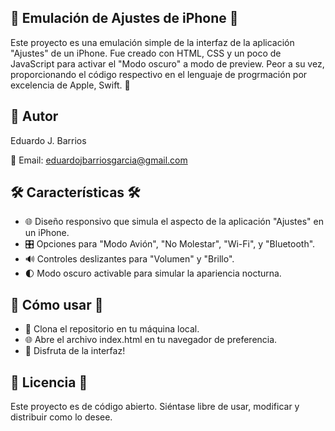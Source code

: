 

## 📱 Emulación de Ajustes de iPhone 📱
Este proyecto es una emulación simple de la interfaz de la aplicación "Ajustes" de un iPhone. Fue creado con HTML, CSS y un poco de JavaScript para activar el "Modo oscuro" a modo de preview. Peor a su vez, proporcionando el código respectivo en el lenguaje de progrmación por excelencia de Apple, Swift. 🌙

## 👤 Autor
Eduardo J. Barrios

📧 Email: eduardojbarriosgarcia@gmail.com
## 🛠 Características 🛠
- 🌐 Diseño responsivo que simula el aspecto de la aplicación "Ajustes" en un iPhone.
- 🎛️ Opciones para "Modo Avión", "No Molestar", "Wi-Fi", y "Bluetooth".
- 🔊 Controles deslizantes para "Volumen" y "Brillo".
- 🌓 Modo oscuro activable para simular la apariencia nocturna.
## 🚀 Cómo usar 🚀
- 📂 Clona el repositorio en tu máquina local.
- 🌐 Abre el archivo index.html en tu navegador de preferencia.
- 🎉 Disfruta de la interfaz!
## 📝 Licencia 📝
Este proyecto es de código abierto. Siéntase libre de usar, modificar y distribuir como lo desee.

